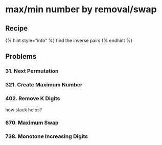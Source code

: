 # max/min number by removal/swap

## Recipe

{% hint style="info" %}
find the inverse pairs
{% endhint %}

## Problems

### 31. Next Permutation

### 321. Create Maximum Number

### 402. Remove K Digits

how stack helps?

### 670. Maximum Swap

### 738. Monotone Increasing Digits



